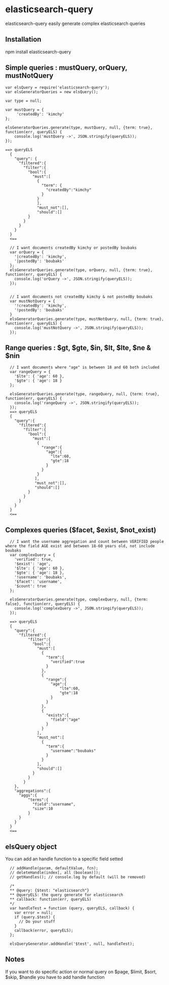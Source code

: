 # elasticsearch-query

elasticsearch-query easily generate complex elasticsearch queries

## Installation
npm install elasticsearch-query

## Simple queries : mustQuery, orQuery, mustNotQuery
    
    var elsQuery = require('elasticsearch-query');
    var elsGeneratorQueries = new elsQuery();
    
    var type = null;
    
    var mustQuery = {
	     'createdBy': 'kimchy'
    };
    
    elsGeneratorQueries.generate(type, mustQuery, null, {term: true}, function(err, queryELS) {
    	console.log('mustQuery ->', JSON.stringify(queryELS));
    });

    ==> queryELS
      {
        "query": {
          "filtered":{
            "filter":{
              "bool":{
                "must":[
                  {
                    "term": {
                      "createdBy":"kimchy"
                    }
                  }
                  ],
                  "must_not":[],
                  "should":[]
              }
            }
          }
        }
      }
      <==
      
      // I want documents createdBy kimchy or postedBy boubaks
      var orQuery = {
      	'|createdBy': 'kimchy',
      	'|postedBy': 'boubaks'
      };
      elsGeneratorQueries.generate(type, orQuery, null, {term: true}, function(err, queryELS) {
      	console.log('orQuery ->', JSON.stringify(queryELS));
      });
      
      
      // I want documents not createdBy kimchy & not postedBy boubaks
      var mustNotQuery = {
      	'!createdBy': 'kimchy',
      	'!postedBy': 'boubaks'
      }
      elsGeneratorQueries.generate(type, mustNotQuery, null, {term: true}, function(err, queryELS) {
      	console.log('mustNotQuery ->', JSON.stringify(queryELS));
      });
      
##  Range queries : $gt, $gte, $in, $lt, $lte, $ne & $nin

      // I want documents where "age" is between 18 and 60 both included
      var rangeQuery = {
      	'$lte': { 'age': 60 },
      	'$gte': { 'age': 18 }
      };
      
      elsGeneratorQueries.generate(type, rangeQuery, null, {term: true}, function(err, queryELS) {
      	console.log('rangeQuery ->', JSON.stringify(queryELS));
      });
      ==> queryELS
      {  
        "query":{  
          "filtered":{  
            "filter":{  
              "bool":{  
                "must":[  
                  {  
                    "range":{  
                      "age":{  
                        "lte":60,
                        "gte":18
                      }
                    }
                  }
                 ],
                 "must_not":[],
                 "should":[]
              }
            }
          }
        }
      }
      <==
      
##  Complexes queries ($facet, $exist, $not_exist)
  
      // I want the username aggregation and count between VERIFIED people where the field AGE exist and between 18-60 years old, not include boubaks
      var complexQuery = {
      	'verified': true,
      	'$exist': 'age',
      	'$lte': { 'age': 60 },
      	'$gte': { 'age': 18 },
      	'!username': 'boubaks',
      	'$facet': 'username',
      	'$count': true
      };
      
      elsGeneratorQueries.generate(type, complexQuery, null, {term: false}, function(err, queryELS) {
      	console.log('complexQuery ->', JSON.stringify(queryELS));
      });
      
      ==> queryELS
      {  
        "query":{  
          "filtered":{  
              "filter":{  
                "bool":{  
                  "must":[  
                    {  
                      "term":{  
                        "verified":true
                      }
                    },
                    {  
                      "range":{  
                        "age":{  
                            "lte":60,
                            "gte":18
                        }
                      }
                    },
                    {  
                      "exists":{  
                        "field":"age"
                      }
                    }
                  ],
                  "must_not":[  
                    {  
                      "term":{  
                        "username":"boubaks"
                      }
                    }
                  ],
                  "should":[]
                }
              }
            }
        },
        "aggregations":{  
          "aggs":{
              "terms":{
                "field":"username",
                "size":10
              }
          }
        }
      }
      <==
      
## elsQuery object
  You can add an handle function to a specific field setted

      // addHandle(param, defaultValue, fcn);
      // deleteHandle(index[, all (boolean)]);
      // getHandles(); // console.log by default (will be removed)
    
      /*
      ** @query: {$test: "elasticsearch"}
      ** @queryELS: the query generate for elasticsearch
      ** callback: function(err, queryELS)
      */ 
      var handleTest = function (query, queryELS, callback) {
        var error = null;
        if (query.$test) {
          // Do your stuff
        }
        callback(error, queryELS);
      };
      
      elsQueryGenerator.addHandle('$test', null, handleTest);
## Notes
If you want to do specific action or normal query on $page, $limit, $sort, $skip, $handle you have to add handle function
